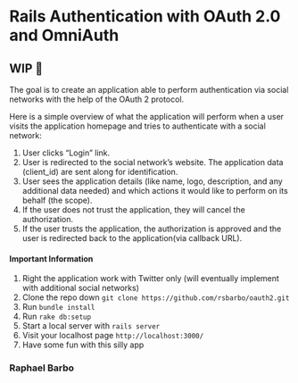 # Rails Authentication with OAuth 2.0 and OmniAuth

## WIP :construction_worker:

The goal is to create an application able to perform authentication via social
networks with the help of the OAuth 2 protocol.

Here is a simple overview of what the application will perform when a user visits
the application homepage and tries to authenticate with a social network:

  1. User clicks “Login” link.
  2. User is redirected to the social network’s website. The application data (client_id) are sent along for identification.
  3. User sees the application details (like name, logo, description, and any additional data needed) and which actions it would like to perform on its behalf (the scope).
  4. If the user does not trust the application, they will cancel the authorization.
  5. If the user trusts the application, the authorization is approved and the user is redirected back to the application(via callback URL).

#### Important Information

<!---
your comment goes here
and here
-->
  1.  Right the application work with Twitter only (will eventually implement with additional social networks)
  2.  Clone the repo down `git clone https://github.com/rsbarbo/oauth2.git`
  3.  Run `bundle install`
  4.  Run `rake db:setup`
  5.  Start a local server with `rails server`
  6.  Visit your localhost page `http://localhost:3000/`
  7.  Have some fun with this silly app


### Raphael Barbo
